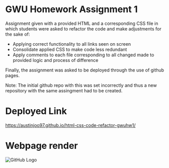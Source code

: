 # GWU Homework Assignment 1

Assignment given with a provided HTML and a corresponding CSS file in which students were asked to refactor the code and make adjustments for the sake of:
- Applying correct functionality to all links seen on screen
- Consolidate applied CSS to make code less redundant
- Apply comments to each file corresponding to all changed made to provided logic and process of difference

Finally, the assignment was asked to be deployed through the use of github pages.

Note: The initial github repo with this was set incorrectly and thus a new repository with the same assingment had to be created.

# Deployed Link
https://austinjoo97.github.io/html-css-code-refactor-gwuhw1/

# Webpage render
![GitHub Logo](./assets/aj_deployed_horiseon.png)

